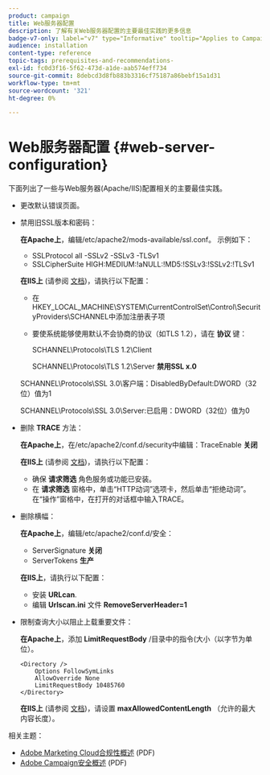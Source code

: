 ```yaml
---
product: campaign
title: Web服务器配置
description: 了解有关Web服务器配置的主要最佳实践的更多信息
badge-v7-only: label="v7" type="Informative" tooltip="Applies to Campaign Classic v7 only"
audience: installation
content-type: reference
topic-tags: prerequisites-and-recommendations-
exl-id: fc0d3f16-5f62-473d-a1de-aab574eff734
source-git-commit: 8debcd3d8fb883b3316cf75187a86bebf15a1d31
workflow-type: tm+mt
source-wordcount: '321'
ht-degree: 0%

---
```


# Web服务器配置 {#web-server-configuration}



下面列出了一些与Web服务器(Apache/IIS)配置相关的主要最佳实践。

* 更改默认错误页面。

* 禁用旧SSL版本和密码：

   **在Apache上**，编辑/etc/apache2/mods-available/ssl.conf。 示例如下：

   * SSLProtocol all -SSLv2 -SSLv3 -TLSv1
   * SSLCipherSuite HIGH:MEDIUM:!aNULL:!MD5:!SSLv3:!SSLv2:!TLSv1

   **在IIS上** (请参阅 [文档](https://support.microsoft.com/en-us/kb/245030))，请执行以下配置：

   * 在HKEY_LOCAL_MACHINE\SYSTEM\CurrentControlSet\Control\SecurityProviders\SCHANNEL中添加注册表子项
   * 要使系统能够使用默认不会协商的协议（如TLS 1.2），请在 **协议** 键：

      SCHANNEL\Protocols\TLS 1.2\Client

      SCHANNEL\Protocols\TLS 1.2\Server
   **禁用SSL x.0**

   SCHANNEL\Protocols\SSL 3.0\客户端：DisabledByDefault:DWORD（32位）值为1

   SCHANNEL\Protocols\SSL 3.0\Server:已启用：DWORD（32位）值为0

* 删除 **TRACE** 方法：

   **在Apache上**，在/etc/apache2/conf.d/security中编辑：TraceEnable **关闭**

   **在IIS上** (请参阅 [文档](https://www.iis.net/configreference/system.webserver/security/requestfiltering/verbs))，请执行以下配置：

   * 确保 **请求筛选** 角色服务或功能已安装。
   * 在 **请求筛选** 窗格中，单击“HTTP动词”选项卡，然后单击“拒绝动词”。 在“操作”窗格中，在打开的对话框中输入TRACE。

* 删除横幅：

   **在Apache上**，编辑/etc/apache2/conf.d/安全：

   * ServerSignature **关闭**
   * ServerTokens **生产**

   **在IIS上**，请执行以下配置：

   * 安装 **URLcan**.
   * 编辑 **Urlscan.ini** 文件 **RemoveServerHeader=1**


* 限制查询大小以阻止上载重要文件：

   **在Apache上**，添加 **LimitRequestBody** /目录中的指令(大小（以字节为单位）。

   ```
   <Directory />
       Options FollowSymLinks
       AllowOverride None
       LimitRequestBody 10485760
   </Directory>
   ```

   **在IIS上** (请参阅 [文档](https://www.iis.net/configreference/system.webserver/security/requestfiltering/requestlimits))，请设置 **maxAllowedContentLength** （允许的最大内容长度）。

相关主题：

* [Adobe Marketing Cloud合规性概述](https://experienceleague.adobe.com/docs/core-services/assets/Adobe-Marketing-Cloud-Privacy-and-Security-Overview.pdf) (PDF)
* [Adobe Campaign安全概述](https://www.adobe.com/content/dam/cc/en/security/pdfs/ADB-CampaignSecurity-WP.pdf) (PDF)
